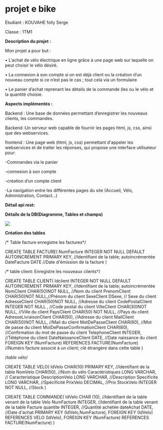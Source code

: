 # projet e bike
Etudiant : KOUVAHE folly Serge

Classe : 1TM1

**Description du projet :**

 Mon projet a pour but :
 
 
•	L’achat de vélo électrique en ligne grâce à une page web sur laquelle on peut choisir le vélo désiré.


•	La connexion à son compte si on est déjà client ou la création d’un nouveau compte si ce n’est pas le cas ; tout cela via un formulaire


•	Le panier d’achat  reprenant les détails de la commande (les ou le vélo et la quantité choisie.



**Aspects implémentés :**


Backend : Une base de données permettant d’enregistrer les nouveaux clients, les commandes.


Backend :Un serveur web capable de fournir les pages html, js, css, ainsi que des webservices.


frontend : Une page web (html, js, css) permettant d'appeler les webservices et de traiter les réponses, qui propose une interface utilisateur pour:

-Commandes via le panier 

-connexion à son compte 

-création d’un compte client 

-La navigation entre les différentes pages du site (Accueil, Vélo, Administration, Contact...)



**Détail api rest:**



**Détails de la DB(Diagramme, Tables et champs)**


<img src="frontend/img/diagramme">

**Création des tables**


/* Table facture enregistre les factures*/


CREATE TABLE FACTURE(
NumFacture INTEGER NOT NULL DEFAULT AUTOINCREMENT  PRIMARY KEY, //Identifiant de la table; autoincrémentée
DateFacture DATE //Date d'émission de la facture
)

/* table client: Enregistre les nouveaux clients*/

CREATE TABLE CLIENT(
Idclient INTEGER NOT NULL DEFAULT  AUTOINCREMENT PRIMARY KEY, //Identifiant de la table; autoincrémentée
NomClient CHAR(50)NOT NULL, //Nom du client
PrenomClient CHAR(50)NOT NULL,//Prénom du client
SexeClient DSexe, // Sexe du client
AdresseClient CHAR(50)NOT NULL, //Adresse du client
CodePostalClient INTEGER NOT NULL , //Code postal du client
VilleClient CHAR(30)NOT NULL, //Ville du client
PaysClient CHAR(50) NOT NULL, //Pays du client
AdresseLivraisonClient CHAR(50), //Adresse du client
MailClient CHAR(50)NOT NULL, //Mail du client
MotDePasseClient CHAR(60), //Mot de passe du client
MotDePasseConfirmationClient CHAR(60), //Confirmation du mot de passe du client
TelephoneClient INTEGER, //Téléphone du client
DateNaissanceClient DATE, //Date naissance du client
FOREIGN KEY (NumFacture) REFERENCES FACTURE(NumFacture) //Numéro facture associé à un client; clé étrangère dans cette table
)

/*table vélo*/

CREATE TABLE VELO(
IdVelo CHAR(10) PRIMARY KEY, //Identifiant de la table
NomVelo CHAR(50), //Nom du vélo
Caractéristiques LONG VARCHAR, // Caracteristique
DescriptionVelo LONG VARCHAR, //Description
Specificite LONG VARCHAR, //Spécificité
PrixVelo DECIMAL, //Prix
StockVelo INTEGER NOT NULL, //Stock
)


CREATE TABLE COMMANDE(
IdVelo CHAR (10), //Identifiant de la table venant de la table Velo
NumFacture INTEGER, //Identifiant de la table venant de la table Facture
quantite INTEGER, //Quantité achetée
dateAchat DATE, //Date d'achat
PRIMARY KEY (IdVelo,NumFacture),
FOREIGN KEY (IdVelo) REFERENCES  VELO (IdVelo),
FOREIGN KEY (NumFacture) REFERENCES  FACTURE(NumFacture)
)
